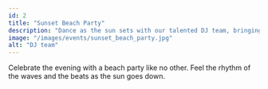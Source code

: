```yaml
---
id: 2
title: "Sunset Beach Party"
description: "Dance as the sun sets with our talented DJ team, bringing the best beach vibes."
image: "/images/events/sunset_beach_party.jpg"
alt: "DJ team"
---
```


Celebrate the evening with a beach party like no other. Feel the rhythm of the waves and the beats as the sun goes down.
